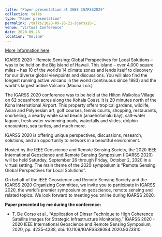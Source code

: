```yaml
---
title: "Paper presentation at IEEE IGARSS2029"
collection: talks
type: "Paper presentation"
permalink: /talks/2020-09-26-21-igarss20-1
venue: "Virtual Conference"
date: 2020-09-26
location: "Online"
---
```


[More information here](https://igarss2020.org/)

IGARSS 2020 - Remote Sensing: Global Perspectives for Local Solutions – was to be held on the Big Island of Hawaii. This island – over 4,000 square miles – has 10 of the world’s 14 climate zones and lends itself to discovery for our diverse global viewpoints and discussions. You will also find the longest running active volcano in the world (continuous since 1983) and the world's largest active Volcano (Mauna Loa.)

The IGARSS 2020 conference was to be held at the Hilton Waikoloa Village on 62 oceanfront acres along the Kohala Coast. It is 20 minutes north of the Kona International Airport. This property offers tropical gardens, wildlife, Asian and Polynesian art, golf courses, tennis courts, shopping, restaurants, snorkeling, a nearby white sand beach (anaeho’omalu bay), salt-water lagoon, fresh water swimming pools, waterfalls and slides, dolphin encounters, sea turtles, and much more.

IGARSS 2020 is offering unique perspectives, discussions, research, solutions, and an opportunity to network in a beautiful environment.

Hosted by the IEEE Geoscience and Remote Sensing Society, the 2020 IEEE International Geoscience and Remote Sensing Symposium (IGARSS 2020) will be held Saturday, September 26 through Friday, October 2, 2020 in a virtual setting. The main theme of the 2020 symposium is “Remote Sensing: Global Perspectives for Local Solutions”.

On behalf of the IEEE Geoscience and Remote Sensing Society and the IGARSS 2020 Organizing Committee, we invite you to participate in IGARSS 2020, the world’s premier symposium on geoscience, remote sensing and related topics. We look forward to meeting you online during IGARSS 2020.

**Paper presented by me during the conference:**
- T. De Corso et al., “Application of Dinsar Technique to High Coherence Satellite Images for Strategic Infrastructure Monitoring,” IGARSS 2020 - 2020 IEEE International Geoscience and Remote Sensing Symposium, 2020, pp. 4235-4238, doi: 10.1109/IGARSS39084.2020.9323810.
